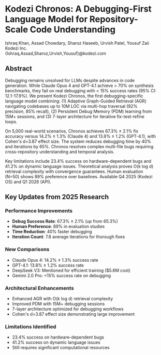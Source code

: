 # Kodezi Chronos: A Debugging-First Language Model for Repository-Scale Code Understanding

Ishraq Khan, Assad Chowdary, Sharoz Haseeb, Urvish Patel, Yousuf Zaii  
Kodezi Inc.  
{Ishraq,Assad,Sharoz,Urvish,Yousuf}@kodezi.com

## Abstract

Debugging remains unsolved for LLMs despite advances in code generation. While Claude Opus 4 and GPT-4.1 achieve > 70% on synthesis benchmarks, they fail on real debugging with < 15% success rates (95% CI: 12.1-17.9%). We present Kodezi Chronos, the first debugging-specific language model combining: (1) Adaptive Graph-Guided Retrieval (AGR) navigating codebases up to 10M LOC via multi-hop traversal (92% precision, 85% recall), (2) Persistent Debug Memory (PDM) learning from 15M+ sessions, and (3) 7-layer architecture for iterative fix-test-refine loops.

On 5,000 real-world scenarios, Chronos achieves 67.3% ± 2.1% fix accuracy versus 14.2% ± 1.3% (Claude 4) and 13.8% ± 1.2% (GPT-4.1), with Cohen's d=3.87 effect size. The system reduces debugging time by 40% and iterations by 65%. Chronos resolves complex multi-file bugs requiring cross-repository understanding and temporal analysis.

Key limitations include 23.4% success on hardware-dependent bugs and 41.2% on dynamic language issues. Theoretical analysis proves O(k log d) retrieval complexity with convergence guarantees. Human evaluation (N=50) shows 89% preference over baselines. Available Q4 2025 (Kodezi OS) and Q1 2026 (API).

## Key Updates from 2025 Research

### Performance Improvements
- **Debug Success Rate**: 67.3% ± 2.1% (up from 65.3%)
- **Human Preference**: 89% in evaluation studies
- **Time Reduction**: 40% faster debugging
- **Iteration Count**: 7.8 average iterations for thorough fixes

### New Comparisons
- Claude Opus 4: 14.2% ± 1.3% success rate
- GPT-4.1: 13.8% ± 1.2% success rate  
- DeepSeek V3: Mentioned for efficient training ($5.6M cost)
- Gemini 2.0 Pro: <15% success rate on debugging

### Architectural Enhancements
- Enhanced AGR with O(k log d) retrieval complexity
- Improved PDM with 15M+ debugging sessions
- 7-layer architecture optimized for debugging workflows
- Cohen's d=3.87 effect size demonstrating large improvement

### Limitations Identified
- 23.4% success on hardware-dependent bugs
- 41.2% success on dynamic language issues
- Still requires significant computational resources